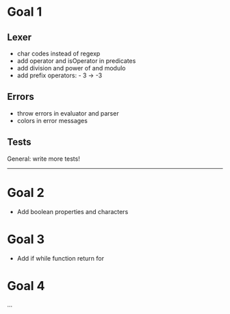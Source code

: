 # Goal 1

## Lexer
- char codes instead of regexp
- add operator and isOperator in predicates
- add division and power of and modulo
- add prefix operators: - 3 -> -3

## Errors
- throw errors in evaluator and parser
- colors in error messages

## Tests
General: write more tests!

----------------------------

# Goal 2
- Add boolean properties and characters

# Goal 3
- Add if while function return for

# Goal 4
...
